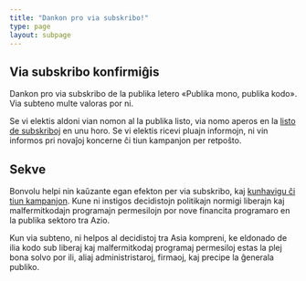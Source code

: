 ```yaml
---
title: "Dankon pro via subskribo!"
type: page
layout: subpage
---
```


## Via subskribo konfirmiĝis

Dankon pro via subskribo de la publika letero «Publika mono, publika kodo».  Via
subteno multe valoras por ni.

Se vi elektis aldoni vian nomon al la publika listo, via nomo aperos en la
[listo de subskriboj](../all-signatures) en unu horo.  Se vi elektis ricevi
pluajn informojn, ni vin informos pri novaĵoj koncerne ĉi tiun kampanjon per
retpoŝto.

## Sekve

Bonvolu helpi nin kaŭzante egan efekton per via subskribo, kaj [kunhavigu ĉi
tiun kampanjon](../../#spread). Kune ni instigos decidistojn politikajn normigi
liberajn kaj malfermitkodajn programajn permesilojn por nove financita
programaro en la publika sektoro tra Azio.

Kun via subteno, ni helpos al decidistoj tra Asia kompreni, ke eldonado de
ilia kodo sub liberaj kaj malfermitkodaj programaj permesiloj estas la plej bona
solvo por ili, aliaj administristaroj, firmaoj, kaj precipe la ĝenerala publiko.
